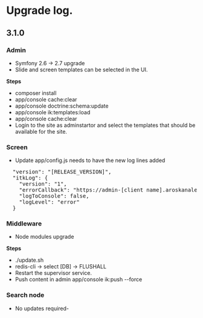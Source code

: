 # Upgrade log.

## 3.1.0

### Admin
 * Symfony 2.6 -> 2.7 upgrade
 * Slide and screen templates can be selected in the UI.

__Steps__

 * composer install
 * app/console cache:clear
 * app/console doctrine:schema:update
 * app/console ik:templates:load
 * app/console cache:clear
 * Login to the site as adminstartor and select the templates that should be available for the site.

### Screen

* Update app/config.js needs to have the new log lines added
<pre>
  "version": "[RELEASE_VERSION]",
  "itkLog": {
    "version": "1",
    "errorCallback": "https://admin-[client name].aroskanalen.dk/api/error",
    "logToConsole": false,
    "logLevel": "error"
  }
</pre>

### Middleware
 * Node modules upgrade

__Steps__

  * ./update.sh
  * redis-cli -> select [DB] -> FLUSHALL
  * Restart the supervisor service.
  * Push content in admin app/console ik:push --force


### Search node

 * No updates required-
